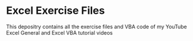 # Excel Exercise Files
This depositry contains all the exercise files and VBA code of my YouTube Excel General and Excel VBA tutorial videos
